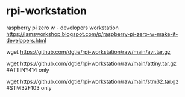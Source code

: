# rpi-workstation
raspberry pi zero w - developers workstation<br>
https://lamsworkshop.blogspot.com/p/raspberry-pi-zero-w-make-it-developers.html

wget https://github.com/dgtie/rpi-workstation/raw/main/avr.tar.gz

wget https://github.com/dgtie/rpi-workstation/raw/main/attiny.tar.gz   #ATTINY414 only

wget https://github.com/dgtie/rpi-workstation/raw/main/stm32.tar.gz   #STM32F103 only
